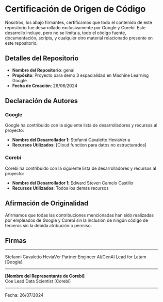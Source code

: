 # Certificación de Origen de Código

Nosotros, los abajo firmantes, certificamos que todo el contenido de este repositorio fue desarrollado exclusivamente por Google y Corebi. Este desarrollo incluye, pero no se limita a, todo el código fuente, documentación, scripts, y cualquier otro material relacionado presente en este repositorio.

## Detalles del Repositorio

- **Nombre del Repositorio**: genai
- **Propósito**: Proyecto para demo 3 espacialidad en Machine Learning Google
- **Fecha de Creación**: 26/06/2024

## Declaración de Autores

### Google
Google ha contribuido con la siguiente lista de desarrolladores y recursos al proyecto:

- **Nombre del Desarrollador 1**: Stefanni Cavaletto HeviaVer a
- **Recursos Utilizados**: [Cloud function para datos no estructurados]

### Corebi
Corebi ha contribuido con la siguiente lista de desarrolladores y recursos al proyecto:

- **Nombre del Desarrollador 1**: Edward Steven Camelo Castillo
- **Recursos Utilizados**: Todos los demas recursos

## Afirmación de Originalidad

Afirmamos que todas las contribuciones mencionadas han sido realizadas por empleados de Google y Corebi sin la inclusión de ningún código de terceros sin la debida atribución o permiso.

## Firmas

---

Stefanni Cavaletto HeviaVer 
Partner Engineer AI/GenAI Lead for Latam
[Google]

---

**[Nombre del Representante de Corebi]**  
Coe Lead Data Scientist
[Corebi]

---

Fecha: 26/07/2024

